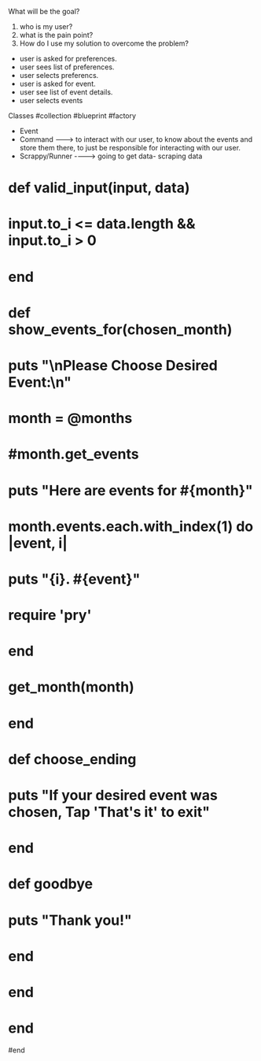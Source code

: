 What will be the goal?

1. who is my user?
2. what is the pain point?
3. How do I use my solution to overcome the problem?

- user is asked for preferences.
-  user sees list of preferences.
-  user selects preferencs. 
-   user is asked for event.
-   user see list of event details.
-   user selects events

Classes #collection #blueprint #factory
- Event 
- Command ---> to interact with our user, to know about the events and store them there, to just be responsible for interacting with our user.
- Scrappy/Runner ----> going to get data- scraping data

#   def valid_input(input, data)
#     input.to_i <= data.length && input.to_i > 0 
#   end

#    def show_events_for(chosen_month)
#     puts "\nPlease Choose Desired Event:\n"
#     month = @months
#     #month.get_events
#     puts "Here are events for #{month}"
#     month.events.each.with_index(1) do |event, i|
#       puts "{i}. #{event}"
#       require 'pry'
#     end
#   get_month(month)
#   end


#   def choose_ending
#     puts "If your desired event was chosen, Tap 'That's it' to exit"
#   end

#     def goodbye
#   puts "Thank you!"
#     end
#   end
# end
#end